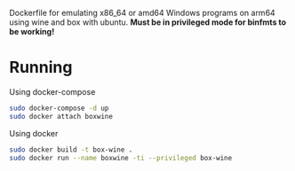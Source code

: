 Dockerfile for emulating x86_64 or amd64 Windows programs on arm64 using wine and box with ubuntu. **Must be in privileged mode for binfmts to be working!**

# Running
Using docker-compose
```bash
sudo docker-compose -d up 
sudo docker attach boxwine
```
Using docker
```bash
sudo docker build -t box-wine . 
sudo docker run --name boxwine -ti --privileged box-wine
```
